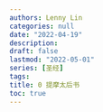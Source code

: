 ```yaml
---
authors: Lenny Lin
categories: null
date: "2022-04-19"
description: 
draft: false
lastmod: "2022-05-01"
series: [圣经]
tags: 
title: 0 提摩太后书
toc: true
---
```






